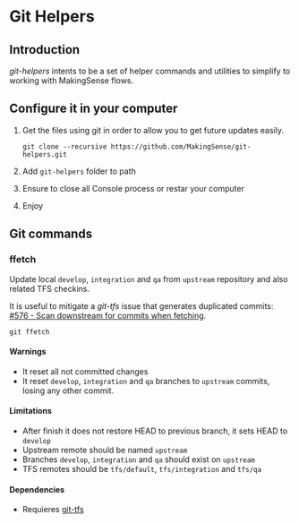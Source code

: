 Git Helpers
===========

## Introduction

_git-helpers_ intents to be a set of helper commands and utilities to simplify to working with MakingSense flows.

## Configure it in your computer

1. Get the files using git in order to allow you to get future updates easily.

   ```
   git clone --recursive https://github.com/MakingSense/git-helpers.git
   ```

2. Add `git-helpers` folder to path

3. Ensure to close all Console process or restar your computer

4. Enjoy

## Git commands

### ffetch

Update local `develop`, `integration` and `qa` from `upstream` repository and also related TFS checkins.

It is useful to mitigate a _git-tfs_ issue that generates duplicated commits: [#576 - Scan downstream for commits when fetching](https://github.com/git-tfs/git-tfs/issues/576).

```
git ffetch
```

#### Warnings

* It reset all not committed changes
* It reset `develop`, `integration` and `qa` branches to `upstream` commits, losing any other commit.

#### Limitations

* After finish it does not restore HEAD to previous branch, it sets HEAD to `develop`
* Upstream remote should be named `upstream`
* Branches `develop`, `integration` and `qa` should exist on `upstream`
* TFS remotes should be `tfs/default`, `tfs/integration` and `tfs/qa`

#### Dependencies

* Requieres [git-tfs](http://git-tfs.com/)



